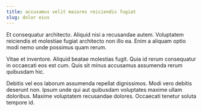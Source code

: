 ```yaml
---
title: accusamus velit maiores reiciendis fugiat
slug: dolor eius
---
```


Et consequatur architecto. Aliquid nisi a recusandae autem. Voluptatem reiciendis et molestiae fugiat architecto non illo ea. Enim a aliquam optio modi nemo unde possimus quam rerum.

Vitae et inventore. Aliquid beatae molestias fugit. Quia id rerum consequatur in occaecati eos est cum. Quis sit minus accusamus assumenda rerum quibusdam hic.

Debitis vel eos laborum assumenda repellat dignissimos. Modi vero debitis deserunt non. Ipsum unde qui aut quibusdam voluptates maxime ullam doloribus. Maxime voluptatem recusandae dolores. Occaecati tenetur soluta tempore id.
